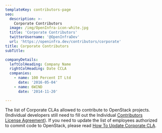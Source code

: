 ```yaml
---
templateKey: contributors-page
seo:
  description: >-
    Corporate Contributors
  image: /img/OpenInfra-icon-white.jpg
  title: 'Corporate Contributors'
  twitterUsername: '@OpenInfraDev'
  url: 'https://openinfra.dev/contributors/corporate'
title: Corporate Contributors
subTitle:

companyDetails:
  leftColHeading: Company Name
  rightColHeading: Date CCLA
  companies:
    - name: 100 Percent IT Ltd 
      date: '2016-05-04'
    - name: 6WIND 
      date: '2014-11-20'

---
```


The list of Corporate CLAs allowed to contribute to OpenStack projects. (Individual developers still need to fill out the Individual [Contributors License Agreement](https://wiki.openstack.org/wiki/How_To_Contribute#Contributors_License_Agreement)). If you need to update the list of employees authorized to commit code to OpenStack, please read [How To Update Corporate CLA](/cla). 

